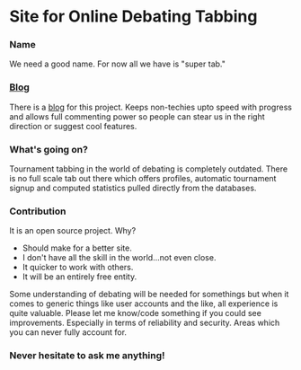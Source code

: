 # Site for Online Debating Tabbing #

### Name ###
We need a good name. For now all we have is "super tab."

### [Blog](http://newtabware.blogspot.com/) ###
There is a [blog](http://newtabware.blogspot.com/) for this project.
Keeps non-techies upto speed with progress and allows full commenting 
power so people can stear us in the right direction or suggest cool features.

### What's going on? ###
Tournament tabbing in the world of debating is completely outdated.
There is no full scale tab out there which offers profiles, 
automatic tournament signup and
computed statistics pulled directly from the databases.

### Contribution ###
It is an open source project. Why?
* Should make for a better site.
* I don't have all the skill in the world...not even close.
* It quicker to work with others.
* It will be an entirely free entity.

Some understanding of debating will be needed for somethings but when 
it comes to generic things like user accounts and the like, all 
experience is quite valuable. Please let me know/code something if you 
could see improvements. Especially in terms of reliability and security.
Areas which you can never fully account for.

### Never hesitate to ask me anything! ###
